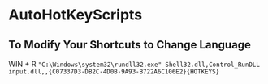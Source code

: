# AutoHotKeyScripts

## To Modify Your Shortcuts to Change Language
WIN + R
```"C:\Windows\system32\rundll32.exe" Shell32.dll,Control_RunDLL input.dll,,{C07337D3-DB2C-4D0B-9A93-B722A6C106E2}{HOTKEYS}```
